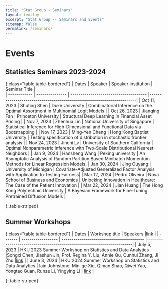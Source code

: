 ```yaml
---
title: "Stat Group - Seminars"
layout: textlay
excerpt: "Stat Group -- Seminars and Events"
sitemap: false
permalink: /seminars/
---
```


# Events

## Statistics Seminars 2023-2024


{:class="table table-bordered"}
| Dates         | Speaker         | Speaker institution                    | Seminar Title                                                         |    
| ------------  | --------------- | -------------------------------------- |-----------------------------------------------------------------------|
| Oct 11, 2023  | Shuting Shen    | Duke University                        | Combinatorial Inference on the Optimal Assortment in Multinomial Logit Models    |
| Oct 26, 2023  | Jianqing Fan    | Princeton University                   | Structural Deep Learning in Financial Asset Pricing                              |
| Nov 7, 2023   | Zhenhua Lin     | National University of Singapore       | Statistical Inference for High-Dimensional and Functional Data via Bootstrapping |
| Nov 17, 2023  | Ming-Yen Cheng  | Hong Kong Baptist University           | Testing specification of distribution in stochastic frontier analysis            |
| Nov 24, 2023  | Jinchi Lv       | University of Southern California      | Optimal Nonparametric Inference with Two-Scale Distributional Nearest Neighbors  |
| Jan 9, 2024   | Hansheng Wang   | Peking university                      | An Asymptotic Analysis of Random Partition Based Minibatch Momentum Methods for Linear Regression Models|
| Jan 30, 2024  | Jing Ouyang     | University of Michigan                 | Covariate-Adjusted Generalized Factor Analysis with Application to Testing Fairness|
| Mar 12, 2024  | Pedro Oliveira  | Nova School of Business and Economics  | Unlocking Innovation in Healthcare: The Case of the Patient Innovation |
| Mar 22, 2024  | Jian Huang      | The Hong Kong Polytechnic University   | A Bayesian Framework for Fine-Tuning Pretrained Diffusion Models       |


{:.table-striped}


## Summer Workshops

{:class="table table-bordered"}
| Dates   |  Workshop title     | Speakers                        |link                 |
| ------- | ------------------ | ----------------------------------------- |-----------------------------------------------------------------------|
| July 5, 2023  | HKU 2023 Summer Workshop on Statistics and Data Analytics  |Songxi Chen, Jiashun Jin, Prof. Regina Y. Liu, Annie Qu, Cunhui Zhang, Ji Zhu |[link](https://saasweb.hku.hk/workshop/sda2023/)   |
| June 3, 2024  | HKU 2024 Summer Workshop on Statistics and Data Analytics | Iain Johnstone, Min-ge Xie, Qiman Shao, Qiwei Yao, Yongtao Guan, Runze Li, Yingying Li   | [link](https://hkubs-stat.github.io/HKU-2024-Summer-Workshop/)     |



{:.table-striped}



